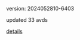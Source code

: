 version: 2024052810-6403

updated 33 avds

[details](https://github.com/0x74f917491bfa7ebfa379/ali_avd_db/blob/master/change_log/2024/05/28/10/6403.txt)